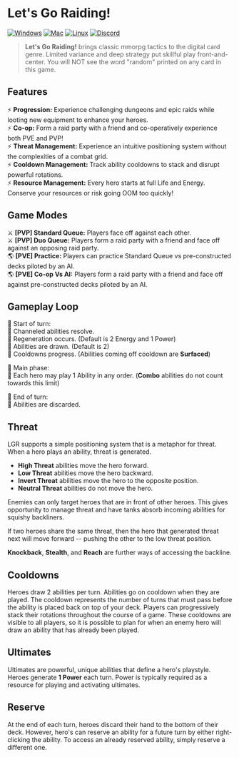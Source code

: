# Let's Go Raiding!

[![Windows](https://img.shields.io/badge/download-brightgreen.svg?style=plastic&colorA=000000&label=windows&logo=windows&logoColor=ffffff)](https://lgr.gg/setup)
[![Mac](https://img.shields.io/badge/download-brightgreen.svg?style=plastic&colorA=000000&label=mac&logo=apple&logoColor=ffffff)](https://lgr.gg/setup-mac)
[![Linux](https://img.shields.io/badge/download-brightgreen.svg?style=plastic&colorA=000000&label=linux&logo=linux&logoColor=ffffff)](https://lgr.gg/setup-linux)
[![Discord](https://img.shields.io/discord/408094898399608845?style=plastic&colorA=000000&colorB=000000&label=discord&logo=discord&logoColor=ffffff)](https://discord.gg/UzKqYSW)

> **Let's Go Raiding!** brings classic mmorpg tactics to the digital card genre. Limited variance and deep strategy put skillful play front-and-center. You will NOT see the word "random" printed on any card in this game.

## Features
⚡ **Progression:** Experience challenging dungeons and epic raids while looting new equipment to enhance your heroes.  
⚡ **Co-op:** Form a raid party with a friend and co-operatively experience both PVE and PVP!  
⚡ **Threat Management:** Experience an intuitive positioning system without the complexities of a combat grid.  
⚡ **Cooldown Management:** Track ability cooldowns to stack and disrupt powerful rotations.  
⚡ **Resource Management:** Every hero starts at full Life and Energy. Conserve your resources or risk going OOM too quickly!  

## Game Modes
⚔️ **[PVP] Standard Queue:** Players face off against each other.  
⚔️ **[PVP] Duo Queue:** Players form a raid party with a friend and face off against an opposing raid party.  
🌎 **[PVE] Practice:** Players can practice Standard Queue vs pre-constructed decks piloted by an AI.  
🌎 **[PVE] Co-op Vs AI:** Players form a raid party with a friend and face off against pre-constructed decks piloted by an AI.  

## Gameplay Loop
🔸 Start of turn:  
🔹 Channeled abilities resolve.  
🔹 Regeneration occurs. (Default is 2 Energy and 1 Power)  
🔹 Abilities are drawn. (Default is 2)  
🔹 Cooldowns progress. (Abilities coming off cooldown are **Surfaced**)  

🔸 Main phase:  
🔹 Each hero may play 1 Ability in any order.  (**Combo** abilities do not count towards this limit)  

🔸 End of turn:  
🔹 Abilities are discarded.  

## Threat
LGR supports a simple positioning system that is a metaphor for threat.
When a hero plays an ability, threat is generated.
- **High Threat** abilities move the hero forward.
- **Low Threat** abilities move the hero backward.
- **Invert Threat** abilities move the hero to the opposite position.
- **Neutral Threat** abilities do not move the hero.

Enemies can only target heroes that are in front of other heroes. This gives opportunity to manage threat and have tanks absorb incoming abilities for squishy backliners.

If two heroes share the same threat, then the hero that generated threat next will move forward -- pushing the other to the low threat position.

**Knockback**, **Stealth**, and **Reach** are further ways of accessing the backline.

## Cooldowns
Heroes draw 2 abilities per turn. Abilities go on cooldown when they are played. The cooldown represents the number of turns that must pass before the ability is placed back on top of your deck. Players can progressively stack their rotations throughout the course of a game. These cooldowns are visible to all players, so it is possible to plan for when an enemy hero will draw an ability that has already been played.

## Ultimates
Ultimates are powerful, unique abilities that define a hero's playstyle. Heroes generate **1 Power** each turn. Power is typically required as a resource for playing and activating ultimates.

## Reserve
At the end of each turn, heroes discard their hand to the bottom of their deck. However, hero's can reserve an ability for a future turn by either right-clicking the ability. To access an already reserved ability, simply reserve a different one.

